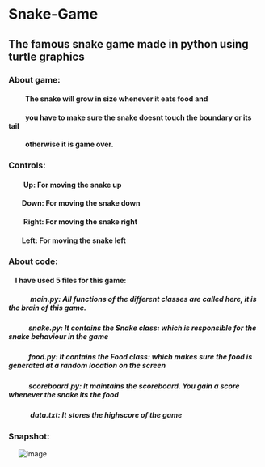 # Snake-Game

## The famous snake game made in python using turtle graphics

### About game:
####     &nbsp;&nbsp;&nbsp;&nbsp;  &nbsp;&nbsp;&nbsp;&nbsp; The snake will grow in size whenever it eats food and
####        &nbsp;&nbsp;&nbsp;&nbsp;    &nbsp;&nbsp;&nbsp;&nbsp;     you have to make sure the snake doesnt touch the boundary or its tail
####     &nbsp;&nbsp;&nbsp;&nbsp;      &nbsp;&nbsp;&nbsp;&nbsp;      otherwise it is game over.

### Controls:
#### &nbsp;&nbsp;&nbsp;&nbsp; &nbsp;&nbsp;&nbsp;&nbsp;Up: For moving the snake up
#### &nbsp;&nbsp;&nbsp;&nbsp;&nbsp;&nbsp;&nbsp;&nbsp;Down: For moving the snake down
#### &nbsp;&nbsp;&nbsp;&nbsp;&nbsp;&nbsp;&nbsp;&nbsp; Right: For moving the snake right
#### &nbsp;&nbsp;&nbsp;&nbsp;&nbsp;&nbsp;&nbsp;&nbsp;Left: For moving the snake left

### About code:
#### &nbsp;&nbsp;&nbsp;&nbsp;I have used 5 files for this game:
##### &nbsp;&nbsp;&nbsp;&nbsp;&nbsp;&nbsp;&nbsp;&nbsp;&nbsp;&nbsp;&nbsp;&nbsp; main.py: All functions of the different classes are called here, it is the brain of this game.
##### &nbsp;&nbsp;&nbsp;&nbsp;&nbsp;&nbsp;&nbsp;&nbsp;&nbsp;&nbsp;&nbsp;&nbsp;snake.py: It contains the Snake class: which is responsible for the snake behaviour in the game
##### &nbsp;&nbsp;&nbsp;&nbsp;&nbsp;&nbsp;&nbsp;&nbsp;&nbsp;&nbsp;&nbsp;&nbsp;food.py: It contains the Food class: which makes sure the food is generated at a random location on the screen
##### &nbsp;&nbsp;&nbsp;&nbsp;&nbsp;&nbsp;&nbsp;&nbsp;&nbsp;&nbsp;&nbsp;&nbsp;scoreboard.py: It maintains the scoreboard. You gain a score whenever the snake its the food
##### &nbsp;&nbsp;&nbsp;&nbsp;&nbsp;&nbsp;&nbsp;&nbsp;&nbsp;&nbsp;&nbsp;&nbsp; data.txt: It stores the highscore of the game

### Snapshot:
&nbsp;&nbsp;&nbsp;&nbsp; ![image](https://user-images.githubusercontent.com/54039581/121778603-3d20a200-cbb5-11eb-867a-5bc5d4e8f23e.png)
